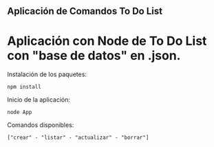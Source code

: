 ## Aplicación de Comandos To Do List

# Aplicación con Node de To Do List con "base de datos" en .json.

Instalación de los paquetes:

```
npm install
```

Inicio de la aplicación:

```
node App
```

Comandos disponibles:

```
["crear" - "listar" - "actualizar" - "borrar"]
```

